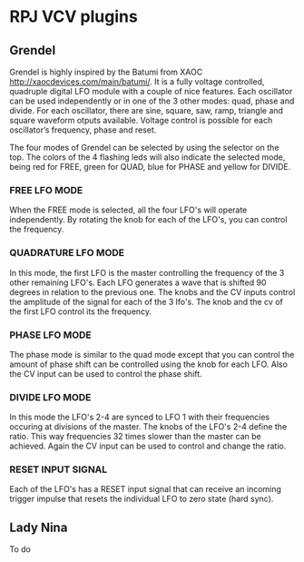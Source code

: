 # RPJ VCV plugins

## Grendel

Grendel is highly inspired by the Batumi from XAOC <http://xaocdevices.com/main/batumi/>. It is a fully voltage controlled, quadruple digital LFO module with a couple of nice features. Each oscillator can be used independently or in one of the 3 other modes: quad, phase and divide. For each oscillator, there are sine, square, saw, ramp, triangle and square waveform otputs available. Voltage control is possible for each oscillator’s frequency, phase and reset.

The four modes of Grendel can be selected by using the selector on the top. The colors of the 4 flashing leds will also indicate the selected mode, being red for FREE, green for QUAD, blue for PHASE and yellow for DIVIDE.

### FREE LFO MODE

When the FREE mode is selected, all the four LFO's will operate independently. By rotating the knob for each of the LFO's, you can control the frequency. 

### QUADRATURE LFO MODE

In this mode, the first LFO is the master controlling the frequency of the 3 other remaining LFO's. Each LFO generates a wave that is shifted 90 degrees in relation to the previous one. The knobs and the CV inputs control the amplitude of the signal for each of the 3 lfo's. The knob and the cv of the first LFO control its the frequency. 

### PHASE LFO MODE

The phase mode is similar to the quad mode except that you can control the amount of phase shift can be controlled using the knob for each LFO. Also the CV input can be used to control the phase shift.

### DIVIDE LFO MODE

In this mode the LFO's 2-4 are synced to LFO 1 with their frequencies occuring at divisions of the master. The knobs of the LFO's 2-4 define the ratio. This way frequencies 32 times slower than the master can be achieved. Again the CV input can be used to control and change the ratio.

### RESET INPUT SIGNAL

Each of the LFO's has a RESET input signal that can receive an incoming trigger impulse that resets the individual LFO to zero state (hard sync). 


## Lady Nina

To do